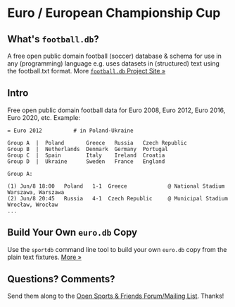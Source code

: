 # Euro / European Championship Cup

## What's `football.db`?

A free open public domain football (soccer) database & schema
for use in any (programming) language
e.g. uses datasets in (structured) text using the football.txt format.
More [`football.db` Project Site »](http://openfootball.github.io)

## Intro

Free open public domain football data for Euro 2008, Euro 2012, Euro 2016, Euro 2020,
etc.
Example:

```
= Euro 2012          # in Poland-Ukraine

Group A  |  Poland       Greece   Russia   Czech Republic
Group B  |  Netherlands  Denmark  Germany  Portugal
Group C  |  Spain        Italy    Ireland  Croatia
Group D  |  Ukraine      Sweden   France   England

Group A:

(1) Jun/8 18:00   Poland   1-1  Greece             @ National Stadium Warszawa, Warszawa
(2) Jun/8 20:45   Russia   4-1  Czech Republic     @ Municipal Stadium Wrocław, Wrocław
...
```


## Build Your Own `euro.db` Copy

Use the `sportdb` command line tool to build your own `euro.db` copy
from the plain text fixtures. [More »](https://github.com/openfootball/datafile)


## Questions? Comments?

Send them along to the
[Open Sports & Friends Forum/Mailing List](http://groups.google.com/group/opensport).
Thanks!


